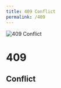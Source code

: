 ```yaml
---
title: 409 Conflict
permalink: /409
---
```

<div class="status-page-container">
<div>
    <img src="http://i.imgur.com/dVoVAod.jpg" alt="409 Conflict" />
    <h1>409</h1>
    <h2>Conflict</h2>
</div>
</div>
